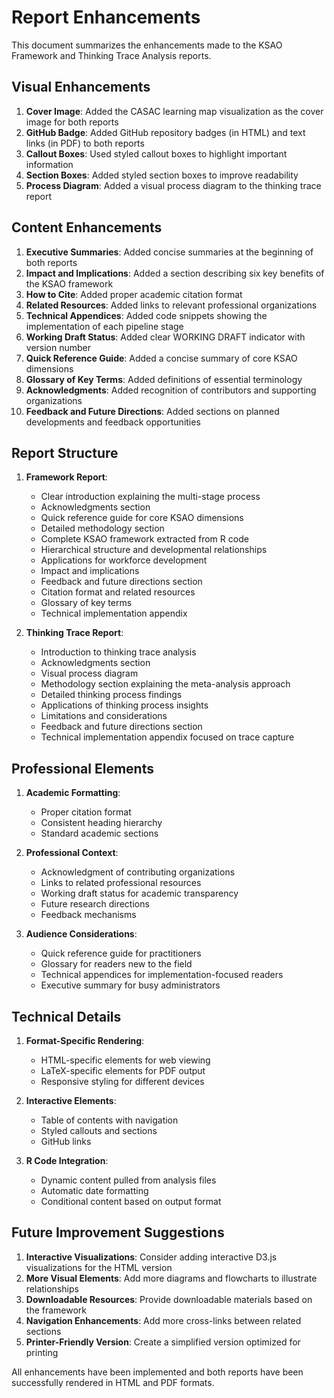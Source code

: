 # Report Enhancements

This document summarizes the enhancements made to the KSAO Framework and Thinking Trace Analysis reports.

## Visual Enhancements

1. **Cover Image**: Added the CASAC learning map visualization as the cover image for both reports
2. **GitHub Badge**: Added GitHub repository badges (in HTML) and text links (in PDF) to both reports
3. **Callout Boxes**: Used styled callout boxes to highlight important information
4. **Section Boxes**: Added styled section boxes to improve readability
5. **Process Diagram**: Added a visual process diagram to the thinking trace report

## Content Enhancements

1. **Executive Summaries**: Added concise summaries at the beginning of both reports
2. **Impact and Implications**: Added a section describing six key benefits of the KSAO framework
3. **How to Cite**: Added proper academic citation format
4. **Related Resources**: Added links to relevant professional organizations
5. **Technical Appendices**: Added code snippets showing the implementation of each pipeline stage
6. **Working Draft Status**: Added clear WORKING DRAFT indicator with version number
7. **Quick Reference Guide**: Added a concise summary of core KSAO dimensions
8. **Glossary of Key Terms**: Added definitions of essential terminology
9. **Acknowledgments**: Added recognition of contributors and supporting organizations
10. **Feedback and Future Directions**: Added sections on planned developments and feedback opportunities

## Report Structure

1. **Framework Report**:
   - Clear introduction explaining the multi-stage process
   - Acknowledgments section
   - Quick reference guide for core KSAO dimensions
   - Detailed methodology section
   - Complete KSAO framework extracted from R code
   - Hierarchical structure and developmental relationships
   - Applications for workforce development
   - Impact and implications
   - Feedback and future directions section
   - Citation format and related resources
   - Glossary of key terms
   - Technical implementation appendix

2. **Thinking Trace Report**:
   - Introduction to thinking trace analysis
   - Acknowledgments section
   - Visual process diagram
   - Methodology section explaining the meta-analysis approach
   - Detailed thinking process findings
   - Applications of thinking process insights
   - Limitations and considerations
   - Feedback and future directions section
   - Technical implementation appendix focused on trace capture

## Professional Elements

1. **Academic Formatting**:
   - Proper citation format
   - Consistent heading hierarchy
   - Standard academic sections

2. **Professional Context**:
   - Acknowledgment of contributing organizations
   - Links to related professional resources
   - Working draft status for academic transparency
   - Future research directions
   - Feedback mechanisms

3. **Audience Considerations**:
   - Quick reference guide for practitioners
   - Glossary for readers new to the field
   - Technical appendices for implementation-focused readers
   - Executive summary for busy administrators

## Technical Details

1. **Format-Specific Rendering**: 
   - HTML-specific elements for web viewing
   - LaTeX-specific elements for PDF output
   - Responsive styling for different devices

2. **Interactive Elements**:
   - Table of contents with navigation
   - Styled callouts and sections
   - GitHub links

3. **R Code Integration**:
   - Dynamic content pulled from analysis files
   - Automatic date formatting
   - Conditional content based on output format

## Future Improvement Suggestions

1. **Interactive Visualizations**: Consider adding interactive D3.js visualizations for the HTML version
2. **More Visual Elements**: Add more diagrams and flowcharts to illustrate relationships
3. **Downloadable Resources**: Provide downloadable materials based on the framework
4. **Navigation Enhancements**: Add more cross-links between related sections
5. **Printer-Friendly Version**: Create a simplified version optimized for printing

All enhancements have been implemented and both reports have been successfully rendered in HTML and PDF formats.